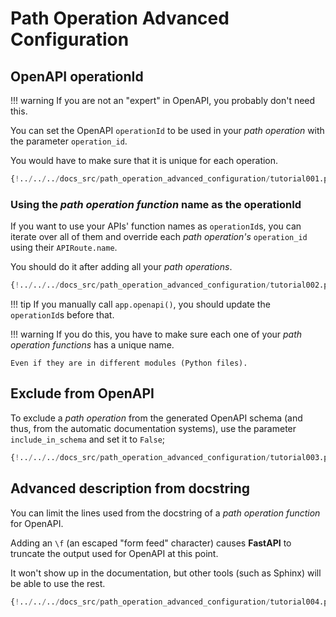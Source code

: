 # Path Operation Advanced Configuration

## OpenAPI operationId

!!! warning
If you are not an "expert" in OpenAPI, you probably don't need this.

You can set the OpenAPI `operationId` to be used in your _path operation_ with the parameter `operation_id`.

You would have to make sure that it is unique for each operation.

```Python hl_lines="6"
{!../../../docs_src/path_operation_advanced_configuration/tutorial001.py!}
```

### Using the _path operation function_ name as the operationId

If you want to use your APIs' function names as `operationId`s, you can iterate over all of them and override each _path operation's_ `operation_id` using their `APIRoute.name`.

You should do it after adding all your _path operations_.

```Python hl_lines="2  12-21  24"
{!../../../docs_src/path_operation_advanced_configuration/tutorial002.py!}
```

!!! tip
If you manually call `app.openapi()`, you should update the `operationId`s before that.

!!! warning
If you do this, you have to make sure each one of your _path operation functions_ has a unique name.

    Even if they are in different modules (Python files).

## Exclude from OpenAPI

To exclude a _path operation_ from the generated OpenAPI schema (and thus, from the automatic documentation systems), use the parameter `include_in_schema` and set it to `False`;

```Python hl_lines="6"
{!../../../docs_src/path_operation_advanced_configuration/tutorial003.py!}
```

## Advanced description from docstring

You can limit the lines used from the docstring of a _path operation function_ for OpenAPI.

Adding an `\f` (an escaped "form feed" character) causes **FastAPI** to truncate the output used for OpenAPI at this point.

It won't show up in the documentation, but other tools (such as Sphinx) will be able to use the rest.

```Python hl_lines="19-29"
{!../../../docs_src/path_operation_advanced_configuration/tutorial004.py!}
```
